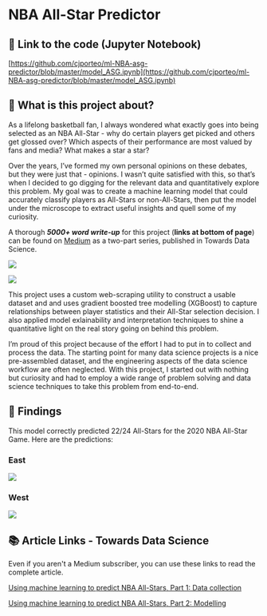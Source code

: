 # NBA All-Star Predictor

## 🧐 Link to the code (Jupyter Notebook)

[https://github.com/cjporteo/ml-NBA-asg-predictor/blob/master/model_ASG.ipynb](https://github.com/cjporteo/ml-NBA-asg-predictor/blob/master/model_ASG.ipynb)

## 💭 What is this project about?

As a lifelong basketball fan, I always wondered what exactly goes into being selected as an NBA All-Star - why do certain players get picked and others get glossed over? Which aspects of their performance are most valued by fans and media? What makes a star a star?

Over the years, I’ve formed my own personal opinions on these debates, but they were just that - opinions. I wasn’t quite satisfied with this, so that’s when I decided to go digging for the relevant data and quantitatively explore this problem. My goal was to create a machine learning model that could accurately classify players as All-Stars or non-All-Stars, then put the model under the microscope to extract useful insights and quell some of my curiosity.

A thorough ***5000+ word write-up*** for this project (**links at bottom of page**) can be found on [Medium](https://medium.com/@cjporteo) as a two-part series, published in Towards Data Science.

![](https://i.imgur.com/E0YvkTu.png)

![](https://i.imgur.com/RaEvrQM.png)

This project uses a custom web-scraping utility to construct a usable dataset and and uses gradient boosted tree modelling (XGBoost) to capture relationships between player statistics and their All-Star selection decision. I also applied model exlainability and interpretation techniques to shine a quantitative light on the real story going on behind this problem.

I’m proud of this project because of the effort I had to put in to collect and process the data. The starting point for many data science projects is a nice pre-assembled dataset, and the engineering aspects of the data science workflow are often neglected. With this project, I started out with nothing but curiosity and had to employ a wide range of problem solving and data science techniques to take this problem from end-to-end.

## 🧪 Findings

This model correctly predicted 22/24 All-Stars for the 2020 NBA All-Star Game. Here are the predictions:

### East

![](https://i.imgur.com/7L5Zpwu.png)

### West

![](https://i.imgur.com/oUVN2Vm.png)

## 📚 Article Links - Towards Data Science

Even if you aren't a Medium subscriber, you can use these links to read the complete article.

[Using machine learning to predict NBA All-Stars, Part 1: Data collection](https://medium.com/@cjporteo/using-machine-learning-to-predict-nba-all-stars-part-1-data-collection-9fb94d386530?source=friends_link&sk=a96c9598bd868f16f508e75c6dff3158)


[Using machine learning to predict NBA All-Stars, Part 2: Modelling](https://medium.com/@cjporteo/using-machine-learning-to-predict-nba-all-stars-part-2-modelling-a66e6b534998?source=friends_link&sk=98afe5974104d088d4d3c99e0d305a38)
